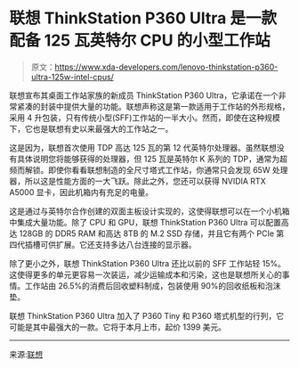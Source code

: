 # 联想 ThinkStation P360 Ultra 是一款配备 125 瓦英特尔 CPU 的小型工作站

> 原文：<https://www.xda-developers.com/lenovo-thinkstation-p360-ultra-125w-intel-cpus/>

联想宣布其桌面工作站家族的新成员 ThinkStation P360 Ultra，它承诺在一个非常紧凑的封装中提供大量的功能。联想声称这是第一款适用于工作站的外形规格，采用 4 升包装，只有传统小型(SFF)工作站的一半大小。然而，即使在这种规模下，它也是联想有史以来最强大的工作站之一。

这是因为，联想首次使用 TDP 高达 125 瓦的第 12 代英特尔处理器。虽然联想没有具体说明您将能够获得的处理器，但 125 瓦是英特尔 K 系列的 TDP，通常为超频而解锁。即使你看看联想制造的全尺寸塔式工作站，你通常只会发现 65W 处理器，所以这是性能方面的一大飞跃。除此之外，您还可以获得 NVIDIA RTX A5000 显卡，因此机箱内有充足的电量。

这是通过与英特尔合作创建的双面主板设计实现的，这使得联想可以在一个小机箱中集成大量功能。除了 CPU 和 GPU，联想 ThinkStation P360 Ultra 可以配置高达 128GB 的 DDR5 RAM 和高达 8TB 的 M.2 SSD 存储，并且它有两个 PCIe 第四代插槽可供扩展。它还支持多达八台连接的显示器。

除了更小之外，联想 ThinkStation P360 Ultra 还比以前的 SFF 工作站轻 15%。这使得更多的单元更容易一次装运，减少运输成本和污染，这也是联想所关心的事情。工作站由 26.5%的消费后回收塑料制成，包装使用 90%的回收纸板和泡沫垫。

联想 ThinkStation P360 Ultra 加入了 P360 Tiny 和 P360 塔式机型的行列，它可能是其中最强大的一款。它将于本月上市，起价 1399 美元。

* * *

来源:[联想](https://news.lenovo.com/pressroom/press-releases/power-of-desktop-workstations-thinkstation-p360-ultra/)